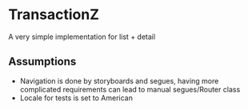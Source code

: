 #  TransactionZ

A very simple implementation for list + detail

## Assumptions
- Navigation is done by storyboards and segues, having more complicated requirements can lead to manual segues/Router class
- Locale for tests is set to American
